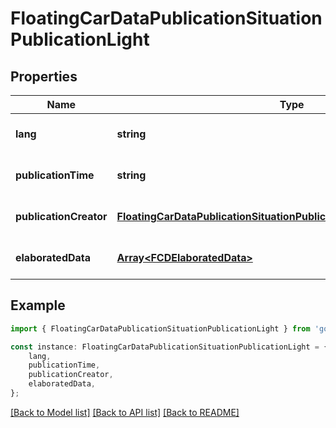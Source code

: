 # FloatingCarDataPublicationSituationPublicationLight


## Properties

Name | Type | Description | Notes
------------ | ------------- | ------------- | -------------
**lang** | **string** |  | [optional] [default to undefined]
**publicationTime** | **string** |  | [optional] [default to undefined]
**publicationCreator** | [**FloatingCarDataPublicationSituationPublicationLightPublicationCreator**](FloatingCarDataPublicationSituationPublicationLightPublicationCreator.md) |  | [optional] [default to undefined]
**elaboratedData** | [**Array&lt;FCDElaboratedData&gt;**](FCDElaboratedData.md) |  | [optional] [default to undefined]

## Example

```typescript
import { FloatingCarDataPublicationSituationPublicationLight } from 'golemio-api';

const instance: FloatingCarDataPublicationSituationPublicationLight = {
    lang,
    publicationTime,
    publicationCreator,
    elaboratedData,
};
```

[[Back to Model list]](../README.md#documentation-for-models) [[Back to API list]](../README.md#documentation-for-api-endpoints) [[Back to README]](../README.md)
